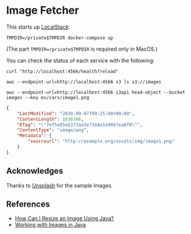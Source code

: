 # Image Fetcher

This starts up [LocalStack](https://github.com/localstack/localstack):

```shell script
TMPDIR=/private$TMPDIR docker-compose up
```

(The part `TMPDIR=/private$TMPDIR` is required only in MacOS.)

You can check the status of each service with the following:

```shell script
curl "http://localhost:4566/health?reload"
```

```shell script
aws --endpoint-url=http://localhost:4566 s3 ls s3://images
```

```shell script
aws --endpoint-url=http://localhost:4566 s3api head-object --bucket images --key es/cars/image1.png
```
```json
{
    "LastModified": "2020-09-07T09:25:00+00:00",
    "ContentLength": 1036366,
    "ETag": "\"7ef5a65ab373aa5e7344a1e9867ea8f0\"",
    "ContentType": "image/png",
    "Metadata": {
        "sourceurl": "http://example.org/assets/img/image1.png"
    }
}
```

## Acknowledges

Thanks to [Unsplash](https://unsplash.com/) for the sample images.

## References

* [How Can I Resize an Image Using Java?](https://www.baeldung.com/java-resize-image)
* [Working with Images in Java](https://www.baeldung.com/java-images)
